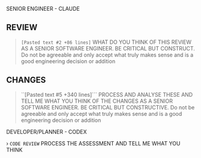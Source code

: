 SENIOR ENGINEER - CLAUDE
## REVIEW
> ```[Pasted text #2 +86 lines]``` 
WHAT DO YOU THINK OF THIS REVIEW AS A SENIOR SOFTWARE ENGINEER. BE CRITICAL BUT CONSTRUCT. Do not be agreeable and only accept what truly makes sense and is a good engineering decision or addition

## CHANGES
> ``[Pasted text #5 +340 lines]```
PROCESS AND ANALYSE THESE AND TELL ME WHAT YOU THINK OF THE CHANGES AS A SENIOR SOFTWARE ENGINEER. BE CRITICAL BUT CONSTRUCTIVE. Do not be agreeable and only accept what truly makes sense and is a good engineering decision or addition

DEVELOPER/PLANNER - CODEX

› ```CODE REVIEW``` PROCESS THE ASSESSMENT AND TELL ME WHAT YOU THINK
